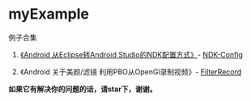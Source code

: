 # myExample

例子合集

1. [《Android 从Eclipse转Android Studio的NDK配置方式》](http://www.jianshu.com/p/ef908f46d77c)- [NDK-Config](https://github.com/a483210/myExample/blob/master/NDK-Config)

2. 《Android 关于美颜/滤镜 利用PBO从OpenGl录制视频》- [FilterRecord](https://github.com/a483210/myExample/blob/master/FilterRecord)

**如果它有解决你的问题的话，请star下，谢谢。**
